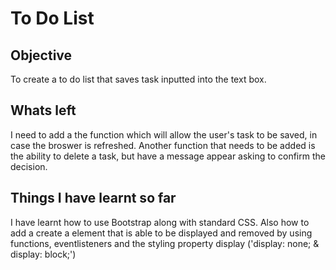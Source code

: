 # To Do List

## Objective
To create a to do list that saves task inputted into the text box.

## Whats left
I need to add a the function which will allow the user's task to be saved, in case the broswer is refreshed.
Another function that needs to be added is the ability to delete a task, but have a message appear asking to confirm the decision.

## Things I have learnt so far
I have learnt how to use Bootstrap along with standard CSS. Also how to add a create a element that is able to be displayed and removed by using functions, eventlisteners
and the styling property display ('display: none; & display: block;')
